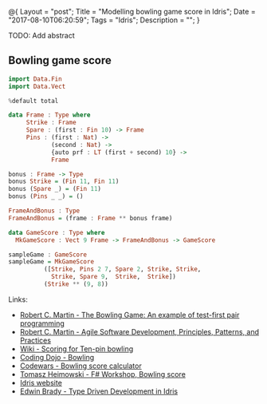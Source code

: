 @{
    Layout = "post";
    Title = "Modelling bowling game score in Idris";
    Date = "2017-08-10T06:20:59";
    Tags = "Idris";
    Description = "";
}

TODO: Add abstract

<!--more-->

Bowling game score
------------------

```haskell
import Data.Fin
import Data.Vect

%default total

data Frame : Type where
     Strike : Frame
     Spare : (first : Fin 10) -> Frame
     Pins : (first : Nat) -> 
            (second : Nat) ->
            {auto prf : LT (first + second) 10} -> 
            Frame

bonus : Frame -> Type
bonus Strike = (Fin 11, Fin 11)
bonus (Spare _) = (Fin 11)
bonus (Pins _ _) = ()

FrameAndBonus : Type
FrameAndBonus = (frame : Frame ** bonus frame)

data GameScore : Type where 
  MkGameScore : Vect 9 Frame -> FrameAndBonus -> GameScore

sampleGame : GameScore
sampleGame = MkGameScore 
          ([Strike, Pins 2 7, Spare 2, Strike, Strike,
            Strike, Spare 9,  Strike,  Strike])
          (Strike ** (9, 8))
```


Links:

* [Robert C. Martin - The Bowling Game: An example of test-first pair programming](https://sites.google.com/site/unclebobconsultingllc/home/articles/the-bowling-game-an-example-of-test-first-pair-programming)
* [Robert C. Martin - Agile Software Development, Principles, Patterns, and Practices](http://a.co/g4lENrM)
* [Wiki - Scoring for Ten-pin bowling](https://en.wikipedia.org/wiki/Ten-pin_bowling#Scoring)
* [Coding Dojo - Bowling](http://codingdojo.org/kata/Bowling/)
* [Codewars - Bowling score calculator](https://www.codewars.com/kata/bowling-score-calculator)
* [Tomasz Heimowski - F# Workshop, Bowling score](http://theimowski.com/fsharp-workshops-data/#/3/2)
* [Idris website](https://www.idris-lang.org/)
* [Edwin Brady - Type Driven Development in Idris](https://www.manning.com/books/type-driven-development-with-idris)